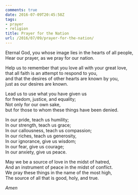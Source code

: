 ```yaml
---
comments: true
date: 2016-07-09T20:45:58Z
tags:
- prayer
- religion
title: Prayer for the Nation
url: /2016/07/09/prayer-for-the-nation/
---
```


Eternal God, you whose image lies in the hearts of all people,  
Hear our prayer, as we pray for our nation.

Help us to remember that you love all with your great love,  
that all faith is an attempt to respond to you,   
and that the desires of other hearts are known by you,   
just as our desires are known.
  
Lead us to use what you have given us   
for freedom, justice, and equality;  
Not only for our own sake,   
but for those to whom these things have been denied.

In our pride, teach us humility;  
In our strength, teach us grace;   
In our callousness, teach us compassion;  
In our riches, teach us generosity,  
In our ignorance, give us wisdom;  
In our fear, give us courage;  
In our anxiety, give us peace.

May we be a source of love in the midst of hatred,  
And an instrument of peace in the midst of conflict.  
We pray these things in the name of the most high,   
The source of all that is good, holy, and true.

*Amen*
